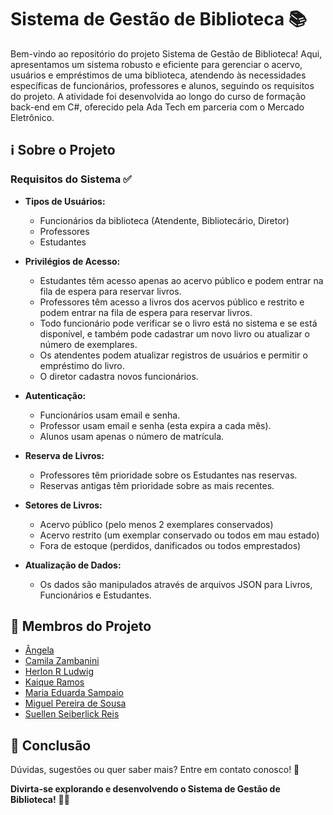 # Sistema de Gestão de Biblioteca 📚

Bem-vindo ao repositório do projeto Sistema de Gestão de Biblioteca! Aqui, apresentamos um sistema robusto e eficiente para gerenciar o acervo, usuários e empréstimos de uma biblioteca, atendendo às necessidades específicas de funcionários, professores e alunos, seguindo os requisitos do projeto. A atividade foi desenvolvida ao longo do curso de formação back-end em C#, oferecido pela Ada Tech em parceria com o Mercado Eletrônico. 

## ℹ️ Sobre o Projeto

### Requisitos do Sistema ✅

- **Tipos de Usuários:**
  - Funcionários da biblioteca (Atendente, Bibliotecário, Diretor)
  - Professores
  - Estudantes

- **Privilégios de Acesso:**
  - Estudantes têm acesso apenas ao acervo público e podem entrar na fila de espera para reservar livros.
  - Professores têm acesso a livros dos acervos público e restrito e podem entrar na fila de espera para reservar livros.
  - Todo funcionário pode verificar se o livro está no sistema e se está disponível, e também pode cadastrar um novo livro ou atualizar o número de exemplares.
  - Os atendentes podem atualizar registros de usuários e permitir o empréstimo do livro.
  - O diretor cadastra novos funcionários.
    
- **Autenticação:**
  - Funcionários usam email e senha.
  - Professor usam email e senha (esta expira a cada mês).
  - Alunos usam apenas o número de matrícula.

- **Reserva de Livros:**
  - Professores têm prioridade sobre os Estudantes nas reservas.
  - Reservas antigas têm prioridade sobre as mais recentes.

- **Setores de Livros:**
  - Acervo público (pelo menos 2 exemplares conservados)
  - Acervo restrito (um exemplar conservado ou todos em mau estado)
  - Fora de estoque (perdidos, danificados ou todos emprestados)

- **Atualização de Dados:**
  - Os dados são manipulados através de arquivos JSON para Livros, Funcionários e Estudantes.

## 👥 Membros do Projeto

- [Ângela](https://github.com/angelafrocha)
- [Camila Zambanini](https://github.com/czambanini)
- [Herlon R Ludwig](https://github.com/herlonrl)
- [Kaique Ramos](https://github.com/KaiqueRamoss)
- [Maria Eduarda Sampaio](https://github.com/MariaEduardaSampaio)
- [Miguel Pereira de Sousa](https://github.com/Koohra)
- [Suellen Seiberlick Reis](https://github.com/suellensr)

## 📝 Conclusão
Dúvidas, sugestões ou quer saber mais? Entre em contato conosco! 📧

**Divirta-se explorando e desenvolvendo o Sistema de Gestão de Biblioteca!** 📖✨
